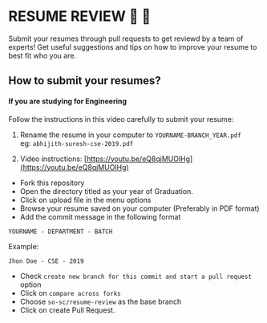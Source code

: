# RESUME REVIEW :clap: :clap:
Submit your resumes through pull requests to get reviewd by a team of experts! Get useful suggestions and tips on how to improve your resume to best fit who you are.

## How to submit your resumes?
#### If you are studying for Engineering
Follow the instructions in this video carefully to submit your resume:  
1. Rename the resume in your computer to `YOURNAME-BRANCH_YEAR.pdf`  
eg: `abhijith-suresh-cse-2019.pdf`

2. Video instructions: [https://youtu.be/eQ8qjMUOlHg](https://youtu.be/eQ8qjMUOlHg)

- Fork this repository
- Open the directory titled as your year of Graduation. 
- Click on upload file in the menu options
- Browse your resume saved on your computer (Preferably in PDF format)
- Add the commit message in the following format
```
YOURNAME - DEPARTMENT - BATCH
```
Example:
```
Jhon Doe - CSE - 2019
```
- Check `create new branch for this commit and start a pull request` option
- Click on `compare across forks`
- Choose `so-sc/resume-review` as the base branch
- Click on create Pull Request.
